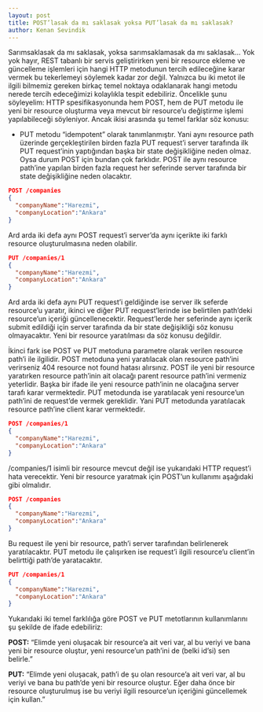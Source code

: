 ```yaml
---
layout: post
title: POST’lasak da mı saklasak yoksa PUT’lasak da mı saklasak?
author: Kenan Sevindik
---
```


Sarımsaklasak da mı saklasak, yoksa sarımsaklamasak da mı saklasak… Yok yok hayır, REST tabanlı bir servis geliştirirken 
yeni bir resource ekleme ve güncelleme işlemleri için hangi HTTP metodunun tercih edileceğine karar vermek bu tekerlemeyi 
söylemek kadar zor değil. Yalnızca bu iki metot ile ilgili bilmemiz gereken birkaç temel noktaya odaklanarak hangi metodu 
nerede tercih edeceğimizi kolaylıkla tespit edebiliriz. Öncelikle şunu söyleyelim: HTTP spesifikasyonunda hem POST, hem 
de PUT metodu ile yeni bir resource oluşturma veya mevcut bir resource’u değiştirme işlemi yapılabileceği söyleniyor. 
Ancak ikisi arasında şu temel farklar söz konusu:

* PUT metodu “idempotent” olarak tanımlanmıştır. Yani aynı resource path üzerinde gerçekleştirilen birden fazla PUT request’i server tarafında ilk PUT request’inin yaptığından başka bir state değişikliğine neden olmaz. Oysa durum POST için bundan çok farklıdır. POST ile aynı resource path’ine yapılan birden fazla request her seferinde server tarafında bir state değişikliğine neden olacaktır.

```json
POST /companies
{
  "companyName":"Harezmi",
  "companyLocation":"Ankara"
}
```
Ard arda iki defa aynı POST request’i server’da aynı içerikte iki farklı resource oluşturulmasına neden olabilir.

```json
PUT /companies/1
{
  "companyName":"Harezmi",
  "companyLocation":"Ankara"
}
```

Ard arda iki defa aynı PUT request’i geldiğinde ise server ilk seferde resource’u yaratır, ikinci ve diğer PUT 
request’lerinde ise belirtilen path’deki resource’un içeriği güncellenecektir. Request’lerde her seferinde aynı içerik 
submit edildiği için server tarafında da bir state değişikliği söz konusu olmayacaktır. Yeni bir resource yaratılması da 
söz konusu değildir.

İkinci fark ise POST ve PUT metoduna parametre olarak verilen resource path’i ile ilgilidir. POST metoduna yeni yaratılacak 
olan resource path’ini verirseniz 404 resource not found hatası alırsınız. POST ile yeni bir resource yaratırken resource 
path’inin ait olacağı parent resource path’ini vermeniz yeterlidir. Başka bir ifade ile yeni resource path’inin ne olacağına 
server tarafı karar vermektedir. PUT metodunda ise yaratılacak yeni resource’un path’ini de request’de vermek gereklidir. 
Yani PUT metodunda yaratılacak resource path’ine client karar vermektedir.

```json
POST /companies/1
{
  "companyName":"Harezmi",
  "companyLocation":"Ankara"
}
```

/companies/1 isimli bir resource mevcut değil ise yukarıdaki HTTP request’i hata verecektir. Yeni bir resource yaratmak 
için POST’un kullanımı aşağıdaki gibi olmalıdır.

```json
POST /companies
{
  "companyName":"Harezmi",
  "companyLocation":"Ankara"
}
```

Bu request ile yeni bir resource, path’i server tarafından belirlenerek yaratılacaktır. PUT metodu ile çalışırken ise 
request’i ilgili resource’u client’in belirttiği path’de yaratacaktır.

```json
PUT /companies/1
{
  "companyName":"Harezmi",
  "companyLocation":"Ankara"
}
```

Yukarıdaki iki temel farklılığa göre POST ve PUT metotlarının kullanımlarını şu şekilde de ifade edebiliriz:

**POST:** “Elimde yeni oluşacak bir resource’a ait veri var, al bu veriyi ve bana yeni bir resource oluştur, yeni resource’un path’ini de (belki id’si) sen belirle.”

**PUT:** “Elimde yeni oluşacak, path’i de şu olan resource’a ait veri var, al bu veriyi ve bana bu path’de yeni bir resource oluştur. Eğer daha önce bir resource oluşturulmuş ise bu veriyi ilgili resource’un içeriğini güncellemek için kullan.”
